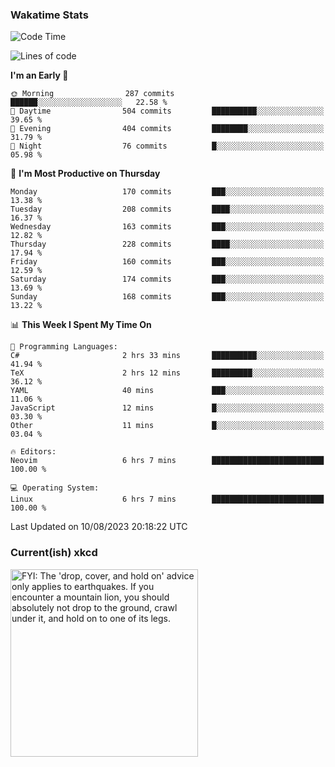 ### Wakatime Stats
<!--START_SECTION:waka-->
![Code Time](http://img.shields.io/badge/Code%20Time-1%2C908%20hrs%201%20min-blue)

![Lines of code](https://img.shields.io/badge/From%20Hello%20World%20I%27ve%20Written-774.0%20thousand%20lines%20of%20code-blue)

**I'm an Early 🐤** 

```text
🌞 Morning                287 commits         ██████░░░░░░░░░░░░░░░░░░░   22.58 % 
🌆 Daytime                504 commits         ██████████░░░░░░░░░░░░░░░   39.65 % 
🌃 Evening                404 commits         ████████░░░░░░░░░░░░░░░░░   31.79 % 
🌙 Night                  76 commits          █░░░░░░░░░░░░░░░░░░░░░░░░   05.98 % 
```
📅 **I'm Most Productive on Thursday** 

```text
Monday                   170 commits         ███░░░░░░░░░░░░░░░░░░░░░░   13.38 % 
Tuesday                  208 commits         ████░░░░░░░░░░░░░░░░░░░░░   16.37 % 
Wednesday                163 commits         ███░░░░░░░░░░░░░░░░░░░░░░   12.82 % 
Thursday                 228 commits         ████░░░░░░░░░░░░░░░░░░░░░   17.94 % 
Friday                   160 commits         ███░░░░░░░░░░░░░░░░░░░░░░   12.59 % 
Saturday                 174 commits         ███░░░░░░░░░░░░░░░░░░░░░░   13.69 % 
Sunday                   168 commits         ███░░░░░░░░░░░░░░░░░░░░░░   13.22 % 
```


📊 **This Week I Spent My Time On** 

```text
💬 Programming Languages: 
C#                       2 hrs 33 mins       ██████████░░░░░░░░░░░░░░░   41.94 % 
TeX                      2 hrs 12 mins       █████████░░░░░░░░░░░░░░░░   36.12 % 
YAML                     40 mins             ███░░░░░░░░░░░░░░░░░░░░░░   11.06 % 
JavaScript               12 mins             █░░░░░░░░░░░░░░░░░░░░░░░░   03.30 % 
Other                    11 mins             █░░░░░░░░░░░░░░░░░░░░░░░░   03.04 % 

🔥 Editors: 
Neovim                   6 hrs 7 mins        █████████████████████████   100.00 % 

💻 Operating System: 
Linux                    6 hrs 7 mins        █████████████████████████   100.00 % 
```


 Last Updated on 10/08/2023 20:18:22 UTC
<!--END_SECTION:waka-->

### Current(ish) xkcd
<a id="xkcd-a" title="FYI: The 'drop, cover, and hold on' advice only applies to earthquakes. If you encounter a mountain lion, you should absolutely not drop to the ground, crawl under it, and hold on to one of its legs." href="https://www.xkcd.com" target="_blank">
        <img align="center" id="xkcd-img" src="https://imgs.xkcd.com/comics/what_to_do.png" alt="FYI: The 'drop, cover, and hold on' advice only applies to earthquakes. If you encounter a mountain lion, you should absolutely not drop to the ground, crawl under it, and hold on to one of its legs." height=300 />
</a>
